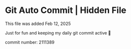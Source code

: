 # Git Auto Commit | Hidden File

This file was added Feb 12, 2025

Just for fun and keeping my daily git commit active 🤪

commit number: 2111389
